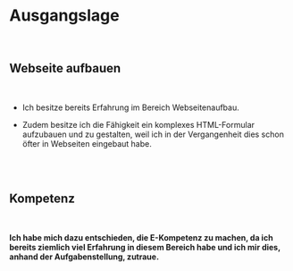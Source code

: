 
# Ausgangslage

<br>

## Webseite aufbauen
<br>

- Ich besitze bereits Erfahrung im Bereich Webseitenaufbau.

- Zudem besitze ich die Fähigkeit ein komplexes HTML-Formular aufzubauen und zu gestalten, weil ich in der Vergangenheit dies schon öfter in Webseiten eingebaut habe.

<br>
<br>

## Kompetenz
<br>

**Ich habe mich dazu entschieden, die E-Kompetenz zu machen, da ich bereits ziemlich viel Erfahrung in diesem Bereich habe und ich mir dies, anhand der Aufgabenstellung, zutraue.**
